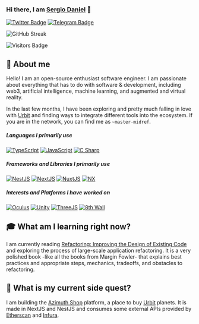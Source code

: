### Hi there, I am [Sergio Daniel][profile-twitter] 👋

[![Twitter Badge][badge-twitter]][profile-twitter]
[![Telegram Badge][badge-telegram]][profile-telegram]

<!--
Here are some ideas to get you started:

- 🔭 I’m currently working on ...
- 🌱 I’m currently learning ...
- 👯 I’m looking to collaborate on ...
- 🤔 I’m looking for help with ...
- 💬 Ask me about ...
- 📫 How to reach me: ...
- 😄 Pronouns: ...
- ⚡ Fun fact: ...
-->

![GitHub Streak][github-streak]

![Visitors Badge][badge-visitors]

## 🖖 About me

Hello! I am an open-source enthusiast software engineer. I am passionate about everything that has to do with software & development, including web3, artificial intelligence, machine learning, and augmented and virtual reality.

In the last few months, I have been exploring and pretty much falling in love with [Urbit](https://urbit.org) and finding ways to integrate different tools into the ecosystem. If you are in the network, you can find me as `~master-midref`.

##### Languages I primarily use

[![TypeScript](https://img.shields.io/badge/-typescript-%23007acc?&style=for-the-badge&logo=typescript&logoColor=white)](#)
[![JavaScript](https://img.shields.io/badge/-javascript-%23fcdc00?&style=for-the-badge&logo=javascript&logoColor=black)](#)
[![C Sharp](https://img.shields.io/badge/-c%20sharp-%23512bd4?&style=for-the-badge&logo=csharp&logoColor=white)](#)

##### Frameworks and Libraries I primarily use

[![NestJS](https://img.shields.io/badge/-nest%20js-%23e0234e?&style=for-the-badge&logo=nestjs&logoColor=white)](https://nestjs.com)
[![NextJS](https://img.shields.io/badge/-next%20js%20-black?&style=for-the-badge&logo=next.js&logoColor=white)](https://nextjs.org)
[![NuxtJS](https://img.shields.io/badge/-nuxt%20js-%2300dc82?&style=for-the-badge&logo=nuxt.js&logoColor=white)](https://nuxtjs.org)
[![NX](https://img.shields.io/badge/-nx-%23143157?&style=for-the-badge&logo=nx&logoColor=white)](https://nx.dev)

##### Interests and Platforms I have worked on

[![Oculus](https://img.shields.io/badge/-oculus-black?&style=for-the-badge&logo=oculus&logoColor=white)](https://oculus.com)
[![Unity](https://img.shields.io/badge/-unity-black?&style=for-the-badge&logo=unity&logoColor=white)](https://unity.com)
[![ThreeJS](https://img.shields.io/badge/-three%20js-black?&style=for-the-badge&logo=three.js&logoColor=white)](https://threejs.org)
[![8th Wall](https://img.shields.io/badge/-8th%20wall-black?&style=for-the-badge&logo=8thwall&logoColor=white)](https://www.8thwall.com)

## 🎓 What am I learning right now?

I am currently reading [Refactoring: Improving the Design of Existing Code][book] and exploring the process of large-scale application refactoring. It is a very polished book -like all the books from Margin Fowler- that explains best practices and appropriate steps, mechanics, tradeoffs, and obstacles to refactoring.

## 🧙‍ What is my current side quest?

I am building the [Azimuth Shop](https://azimuth.shop) platform, a place to buy [Urbit](https://urbit.org) planets. It is made in NextJS and NestJS and consumes some external APIs provided by [Etherscan](https://etherscan.io/) and [Infura](https://infura.io/).


[comment]: <> (Link references)
[comment]: <> (----------------------------------------------------------------------------------------)
[profile-twitter]: https://twitter.com/xsdaniel "Sergio Twitter Profile"
[profile-linkedin]: https://linkedin.com/in/sergiofernandez "Sergio LinkedIn Profile"
[profile-telegram]: https://t.me/xsdaniel "Sergio Telegram Profile"
[badge-linkedin]: https://img.shields.io/badge/linkedin%20-%230077B5.svg?&style=for-the-badge&logo=linkedin&logoColor=white "Badge for LinkedIn"
[badge-twitter]: https://img.shields.io/badge/twitter-black?&style=for-the-badge&logo=twitter "Badge for Twitter"
[badge-telegram]: https://img.shields.io/badge/telegram-black?&style=for-the-badge&logo=telegram "Badge for Telegram"
[badge-visitors]: https://visitor-badge.glitch.me/badge?page_id=zoix.zoix "Badge with visitors count of this page"
[book]: https://learning.oreilly.com/library/view/refactoring-improving-the/9780134757681/ "Refactoring: Improving the Design of Existing Code"
[github-stats]: https://github-readme-stats.vercel.app/api?username=zoix&theme=dark&show_icons=true "Github status addon"
[github-streak]: https://github-readme-streak-stats.herokuapp.com?user=zoix&theme=github-dark-blue "Github sreak addon"
